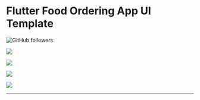 # Flutter Food Ordering App UI Template



![GitHub followers](https://img.shields.io/github/followers/dhruvilxcode?label=Follow%3Adhruvilxcode&style=social)

![](https://github.com/dhruvilxcode/flutter-food-ordering-app-ui/blob/master/export/thumbnail.jpg?raw=true)

![](https://github.com/dhruvilxcode/flutter-food-ordering-app-ui/blob/master/export/thumbnail2.jpg?raw=true)

![](https://github.com/dhruvilxcode/flutter-food-ordering-app-ui/blob/master/export/thumbnail3.jpg?raw=true)

![](https://github.com/dhruvilxcode/flutter-food-ordering-app-ui/blob/master/export/mockup2.jpg?raw=true)


------------
